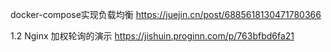 docker-compose实现负载均衡
https://juejin.cn/post/6885618130471780366

1.2 Nginx 加权轮询的演示
https://jishuin.proginn.com/p/763bfbd6fa21

